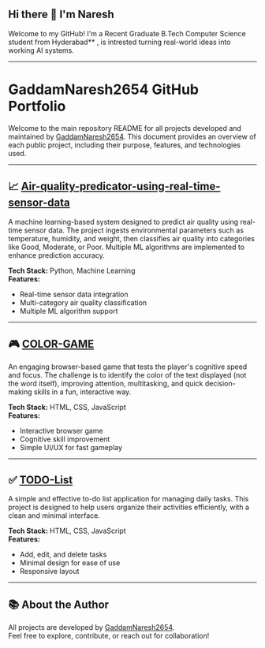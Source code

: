 ## Hi there 👋 I'm Naresh
Welcome to my GitHub!
I'm a Recent Graduate B.Tech Computer Science student from Hyderabad** , is intrested turning real-world ideas into working AI systems.

---
# GaddamNaresh2654 GitHub Portfolio

Welcome to the main repository README for all projects developed and maintained by [GaddamNaresh2654](https://github.com/GaddamNaresh2654). This document provides an overview of each public project, including their purpose, features, and technologies used.

---

## 📈 [Air-quality-predicator-using-real-time-sensor-data](https://github.com/GaddamNaresh2654/Air-quality-predicator-using-real-time-sensor-data)

A machine learning-based system designed to predict air quality using real-time sensor data. The project ingests environmental parameters such as temperature, humidity, and weight, then classifies air quality into categories like Good, Moderate, or Poor. Multiple ML algorithms are implemented to enhance prediction accuracy.

**Tech Stack:** Python, Machine Learning  
**Features:**
- Real-time sensor data integration
- Multi-category air quality classification
- Multiple ML algorithm support

---

## 🎮 [COLOR-GAME](https://github.com/GaddamNaresh2654/COLOR-GAME)

An engaging browser-based game that tests the player's cognitive speed and focus. The challenge is to identify the color of the text displayed (not the word itself), improving attention, multitasking, and quick decision-making skills in a fun, interactive way.

**Tech Stack:** HTML, CSS, JavaScript  
**Features:**
- Interactive browser game
- Cognitive skill improvement
- Simple UI/UX for fast gameplay

---

## ✅ [TODO-List](https://github.com/GaddamNaresh2654/TODO-List)

A simple and effective to-do list application for managing daily tasks. This project is designed to help users organize their activities efficiently, with a clean and minimal interface.

**Tech Stack:** HTML, CSS, JavaScript  
**Features:**
- Add, edit, and delete tasks
- Minimal design for ease of use
- Responsive layout

---

## 📚 About the Author

All projects are developed by [GaddamNaresh2654](https://github.com/GaddamNaresh2654).  
Feel free to explore, contribute, or reach out for collaboration!
